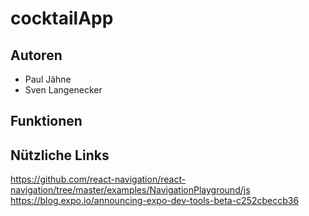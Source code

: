 # cocktailApp

## Autoren

-   Paul Jähne
-   Sven Langenecker

## Funktionen

## Nützliche Links

https://github.com/react-navigation/react-navigation/tree/master/examples/NavigationPlayground/js
https://blog.expo.io/announcing-expo-dev-tools-beta-c252cbeccb36
